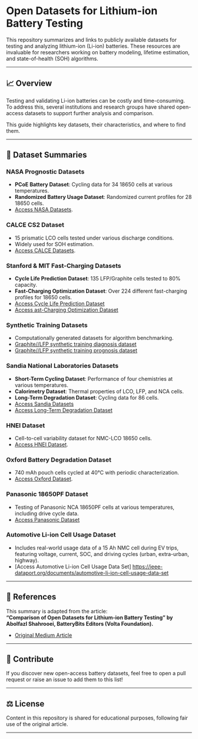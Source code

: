 # Open Datasets for Lithium-ion Battery Testing

This repository summarizes and links to publicly available datasets for testing and analyzing lithium-ion (Li-ion) batteries. These resources are invaluable for researchers working on battery modeling, lifetime estimation, and state-of-health (SOH) algorithms.

---

## 📈 Overview

Testing and validating Li-ion batteries can be costly and time-consuming. To address this, several institutions and research groups have shared open-access datasets to support further analysis and comparison.

This guide highlights key datasets, their characteristics, and where to find them.

---

## 🔗 Dataset Summaries

### NASA Prognostic Datasets
- **PCoE Battery Dataset**: Cycling data for 34 18650 cells at various temperatures.  
- **Randomized Battery Usage Dataset**: Randomized current profiles for 28 18650 cells.  
- [Access NASA Datasets](https://www.nasa.gov/intelligent-systems-division/).

### CALCE CS2 Dataset
- 15 prismatic LCO cells tested under various discharge conditions.
- Widely used for SOH estimation.  
- [Access CALCE Datasets](https://calce.umd.edu/battery-data).

### Stanford & MIT Fast-Charging Datasets
- **Cycle Life Prediction Dataset**: 135 LFP/Graphite cells tested to 80% capacity.  
- **Fast-Charging Optimization Dataset**: Over 224 different fast-charging profiles for 18650 cells.  
- [Access Cycle Life Prediction Dataset](https://data.matr.io/1/projects/5c48dd2bc625d700019f3204)  
- [Access ast-Charging Optimization Dataset](https://data.matr.io/1/projects/5d80e633f405260001c0b60a)

### Synthetic Training Datasets
- Computationally generated datasets for algorithm benchmarking.  
- [Graphite//LFP synthetic training diagnosis dataset](https://data.mendeley.com/datasets/bs2j56pn7y/1)  
- [Graphite//LFP synthetic training prognosis dataset](https://data.mendeley.com/datasets/6s6ph9n8zg/1)

### Sandia National Laboratories Datasets
- **Short-Term Cycling Dataset**: Performance of four chemistries at various temperatures.  
- **Calorimetry Dataset**: Thermal properties of LCO, LFP, and NCA cells.  
- **Long-Term Degradation Dataset**: Cycling data for 86 cells.  
- [Access Sandia Datasets](https://www.sandia.gov/energystoragesafety-ssl/research-development/research-data-repository/)
- [Access  Long-Term Degradation Dataset](https://www.batteryarchive.org/snl_study.html)

### HNEI Dataset
- Cell-to-cell variability dataset for NMC-LCO 18650 cells.  
- [Access HNEI Dataset](https://www.batteryarchive.org/list.html).

### Oxford Battery Degradation Dataset
- 740 mAh pouch cells cycled at 40°C with periodic characterization.  
- [Access Oxford Dataset](https://ora.ox.ac.uk/objects/uuid:03ba4b01-cfed-46d3-9b1a-7d4a7bdf6fac).

### Panasonic 18650PF Dataset
- Testing of Panasonic NCA 18650PF cells at various temperatures, including drive cycle data.  
- [Access Panasonic Dataset](https://data.mendeley.com/datasets/wykht8y7tg/1)

### Automotive Li-ion Cell Usage Dataset
- Includes real-world usage data of a 15 Ah NMC cell during EV trips, featuring voltage, current, SOC, and driving cycles (urban, extra-urban, highway).
- [Access Automotive Li-ion Cell Usage Data Set] https://ieee-dataport.org/documents/automotive-li-ion-cell-usage-data-set

---

## 📌 References

This summary is adapted from the article:  
**“Comparison of Open Datasets for Lithium-ion Battery Testing” by Abolfazl Shahrooei, BatteryBits Editors (Volta Foundation).**  
- [Original Medium Article](https://medium.com/batterybits/comparison-of-open-datasets-for-lithium-ion-battery-testing-fd0de091ca2)

---

## 🚀 Contribute

If you discover new open-access battery datasets, feel free to open a pull request or raise an issue to add them to this list!

---

## ⚖️ License

Content in this repository is shared for educational purposes, following fair use of the original article.

---

